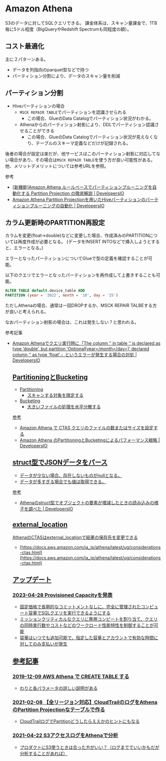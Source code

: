 # Amazon Athena

S3のデータに対してSQLクエリできる。
課金体系は、スキャン量課金で、1TB毎に5ドル程度（BigQueryやRedshift Spectrumも同程度の額）。

## コスト最適化

主に２パターンある。

- データを列指向のparquet型などで持つ
- パーティション分割により、データのスキャン量を削減

## パーティション分割

- Hiveパーティションの場合
  - `MSCK REPAIR TABLE`でパーティションを認識させられる
    - この場合、GlueのData Catalogでパーティション状況がわかる。
  - Athenaからのパーティション射影により、DDLでパーティション認識させることができる
    - この場合、GlueのData Catalogでパーティション状況が見えなくなり、テーブルのスキーマ定義などだけが記録される。

後者の場合が設定は楽だが、他サービスはこのパーティション射影に対応してない場合があり、その場合は`MSCK REPAIR TABLE`を使う方が良い可能性がある。
他、メリットデメリットについては参考URLを参照。

参考

- [[新機能]Amazon Athena ルールベースでパーティションプルーニングを自動化する Partition Projection の徹底解説 | DevelopersIO](https://dev.classmethod.jp/articles/20200627-amazon-athena-partition-projection/)
- [Amazon Athena Partition Projectionを用いたHiveパーティションのパーティションプルーニングの自動化 | DevelopersIO](https://dev.classmethod.jp/articles/20200727-amazon-athena-partition-projection-for-hive-partition/)

## カラム更新時のPARTITION再設定

カラムを変更(float->double)などに変更した場合、作成済みのPARTITIONについては再度作成が必要となる。
(データをINSERT INTOなどで挿入しようとすると、エラーとなる。)

エラーとなったパーティションについてGlueで型の定義を確認することが可能。

以下のクエリでエラーとなったパーティションを再作成して上書きすることも可能。

```sql
ALTER TABLE default.device_table ADD
PARTITION (year = '2022', month = '10', day = '25')
```

ただしAthenaの場合、通常は一回DROPするか、MSCK REPAIR TALBEする方が良いと考えられる。

なおパーティション射影の場合は、これは発生しない？と思われる。

参考記事

- [Amazon Athenaでクエリ実行時に「The column ‘<column>‘ in table ‘<table>‘ is declared as type ‘double’, but partition ‘Optional[year=<year>/month=<month>/day=<date>]’ declared column ‘<column>‘ as type ‘float’.」というエラーが発生する場合の対処 | DevelopersIO](https://dev.classmethod.jp/articles/when-running-a-query-on-amazon-athena-the-column-columnin-tabletable-is-appearing-as-type-double-but-partition-optional-year-yearmonth-monthday-dat-scheduled-column-column-what-to-do-when-the-as-typ/)

## PartitioningとBucketing

- Partitioning
  - スキャンする対象を限定する
- Bucketing
  - 大きいファイルの処理を水平分散する

参考

- [Amazon Athena で CTAS クエリのファイルの数またはサイズを設定する](https://aws.amazon.com/jp/premiumsupport/knowledge-center/set-file-number-size-ctas-athena/)
- [Amazon Athena のPartitioningとBucketingによるパフォーマンス戦略 | DevelopersIO](https://dev.classmethod.jp/articles/amazon-athena-partitioning-vs-bucketing/)

## struct型でJSONデータをパース

- データが少ない場合、存在しないものがnullとなる。
- データが多すぎる場合でも値は取得できる。

参考

- [Athenaのstruct型でオブジェクトの要素が増減したときの読み込みの様子を調べた | DevelopersIO](https://dev.classmethod.jp/articles/athena_struct_json_element_changes/)

## external_location

AthenaのCTASはexternal_locationで結果の保存先を変更できる

- [https://docs.aws.amazon.com/ja_jp/athena/latest/ug/considerations-ctas.html](https://docs.aws.amazon.com/ja_jp/athena/latest/ug/considerations-ctas.html)

## アップデート

### [2023-04-28 Provisioned Capacityを発表](https://aws.amazon.com/jp/about-aws/whats-new/2023/04/amazon-athena-provisioned-capacity/)

- 固定価格で長期的なコミットメントなしに、完全に管理されたコンピュート容量でSQLクエリを実行できるようにする
- ミッションクリティカルなクエリに専用コンピートを割り当て、クエリの同時実行数やコストなどのワークロード性能特性を制御することが可能
- 容量はいつでも追加可能で、指定した容量とアカウントで有効な時間に対してのみ支払いが発生


## 参考記事

### [2019-12-09 AWS Athena で CREATE TABLE する](https://qiita.com/yoshiyama_hana/items/3d532c7ecc5f08c0d040)

- わりと各パラメータの詳しい説明がある

### [2021-02-08 【全リージョン対応】CloudTrailのログをAthenaのPartition Projectionなテーブルで作る](https://dev.classmethod.jp/articles/cloudtrail-athena-partition-projection-table/)

- CloudTrailログでPartitionどうしたらええかのヒントにもなる

### [2021-04-22 S3アクセスログをAthenaで分析](https://qiita.com/hamingcode/items/6f44bfbc8c54d974ae43)

- プロダクトにS3使うときは合った方がいい？（ログまででいいかもだが分析することがあれば）
